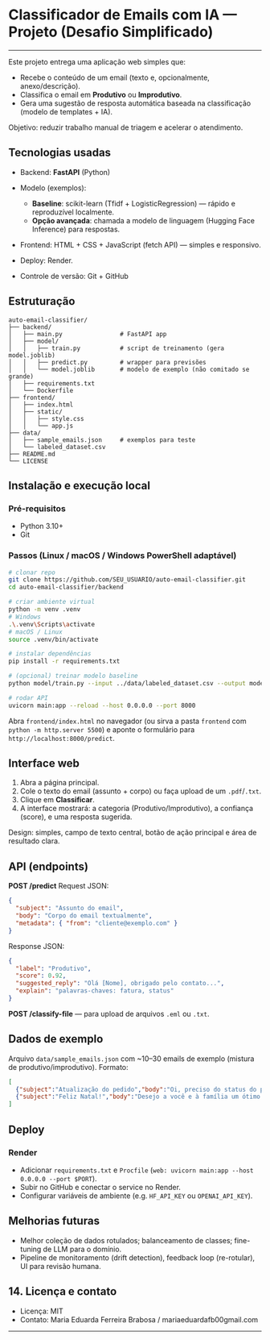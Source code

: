 # Classificador de Emails com IA — Projeto (Desafio Simplificado)

---

Este projeto entrega uma aplicação web simples que:

* Recebe o conteúdo de um email (texto e, opcionalmente, anexo/descrição).
* Classifica o email em **Produtivo** ou **Improdutivo**.
* Gera uma sugestão de resposta automática baseada na classificação (modelo de templates + IA).

Objetivo: reduzir trabalho manual de triagem e acelerar o atendimento.

## Tecnologias usadas

* Backend: **FastAPI** (Python)
* Modelo (exemplos):

  * **Baseline**: scikit-learn (Tfidf + LogisticRegression) — rápido e reproduzível localmente.
  * **Opção avançada**: chamada a modelo de linguagem (Hugging Face Inference) para respostas.
* Frontend: HTML + CSS + JavaScript (fetch API) — simples e responsivo.
* Deploy: Render.
* Controle de versão: Git + GitHub

## Estruturação

```
auto-email-classifier/
├── backend/
│   ├── main.py                # FastAPI app
│   ├── model/
│   │   ├── train.py           # script de treinamento (gera model.joblib)
│   │   ├── predict.py         # wrapper para previsões
│   │   └── model.joblib       # modelo de exemplo (não comitado se grande)
│   ├── requirements.txt
│   └── Dockerfile
├── frontend/
│   ├── index.html
│   ├── static/
│   │   ├── style.css
│   │   └── app.js
├── data/
│   ├── sample_emails.json     # exemplos para teste
│   └── labeled_dataset.csv
├── README.md
└── LICENSE
```

## Instalação e execução local

### Pré-requisitos

* Python 3.10+
* Git

### Passos (Linux / macOS / Windows PowerShell adaptável)

```bash
# clonar repo
git clone https://github.com/SEU_USUARIO/auto-email-classifier.git
cd auto-email-classifier/backend

# criar ambiente virtual
python -m venv .venv
# Windows
.\.venv\Scripts\activate
# macOS / Linux
source .venv/bin/activate

# instalar dependências
pip install -r requirements.txt

# (opcional) treinar modelo baseline
python model/train.py --input ../data/labeled_dataset.csv --output model/model.joblib

# rodar API
uvicorn main:app --reload --host 0.0.0.0 --port 8000
```

Abra `frontend/index.html` no navegador (ou sirva a pasta `frontend` com `python -m http.server 5500`) e aponte o formulário para `http://localhost:8000/predict`.

## Interface web

1. Abra a página principal.
2. Cole o texto do email (assunto + corpo) ou faça upload de um `.pdf`/`.txt`.
3. Clique em **Classificar**.
4. A interface mostrará: a categoria (Produtivo/Improdutivo), a confiança (score), e uma resposta sugerida.

Design: simples, campo de texto central, botão de ação principal e área de resultado clara.

## API (endpoints)

**POST /predict**
Request JSON:

```json
{
  "subject": "Assunto do email",
  "body": "Corpo do email textualmente",
  "metadata": { "from": "cliente@exemplo.com" }
}
```

Response JSON:

```json
{
  "label": "Produtivo",
  "score": 0.92,
  "suggested_reply": "Olá [Nome], obrigado pelo contato...",
  "explain": "palavras-chaves: fatura, status"
}
```

**POST /classify-file** — para upload de arquivos `.eml` ou `.txt`.

## Dados de exemplo

Arquivo `data/sample_emails.json` com ~10–30 emails de exemplo (mistura de produtivo/improdutivo). Formato:

```json
[
  {"subject":"Atualização do pedido","body":"Oi, preciso do status do pedido 1234." , "label":"Produtivo"},
  {"subject":"Feliz Natal!","body":"Desejo a você e à família um ótimo Natal!", "label":"Improdutivo"}
]
```

## Deploy

### Render

* Adicionar `requirements.txt` e `Procfile` (`web: uvicorn main:app --host 0.0.0.0 --port $PORT`).
* Subir no GitHub e conectar o service no Render.
* Configurar variáveis de ambiente (e.g. `HF_API_KEY` ou `OPENAI_API_KEY`).

## Melhorias futuras

* Melhor coleção de dados rotulados; balanceamento de classes; fine-tuning de LLM para o domínio.
* Pipeline de monitoramento (drift detection), feedback loop (re-rotular), UI para revisão humana.

## 14. Licença e contato

* Licença: MIT
* Contato: Maria Eduarda Ferreira Brabosa / mariaeduardafb00gmail.com

---
